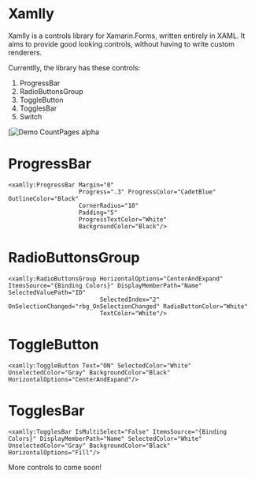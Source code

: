 # Xamlly

Xamlly is a controls library for Xamarin.Forms, written entirely in XAML. It aims to provide good looking controls, without having to write custom renderers.

Currentlly, the library has these controls:
1. ProgressBar
2. RadioButtonsGroup
3. ToggleButton
4. TogglesBar
5. Switch

[![Demo CountPages alpha](https://im4.ezgif.com/tmp/ezgif-4-d3022729d355.gif)

# ProgressBar
```xaml 
<xamlly:ProgressBar Margin="0"
                    Progress=".3" ProgressColor="CadetBlue" OutlineColor="Black"
                    CornerRadius="10"
                    Padding="5"
                    ProgressTextColor="White"
                    BackgroundColor="Black"/>
```

# RadioButtonsGroup
```xaml
<xamlly:RadioButtonsGroup HorizontalOptions="CenterAndExpand" ItemsSource="{Binding Colors}" DisplayMemberPath="Name" SelectedValuePath="ID"
                          SelectedIndex="2" OnSelectionChanged="rbg_OnSelectionChanged" RadioButtonColor="White" 
                          TextColor="White"/>
```

# ToggleButton
```xaml
<xamlly:ToggleButton Text="ON" SelectedColor="White" UnselectedColor="Gray" BackgroundColor="Black" HorizontalOptions="CenterAndExpand"/>
```

# TogglesBar
```xaml
<xamlly:TogglesBar IsMultiSelect="False" ItemsSource="{Binding Colors}" DisplayMemberPath="Name" SelectedColor="White" UnselectedColor="Gray" BackgroundColor="Black" HorizontalOptions="Fill"/>
```
More controls to come soon!
